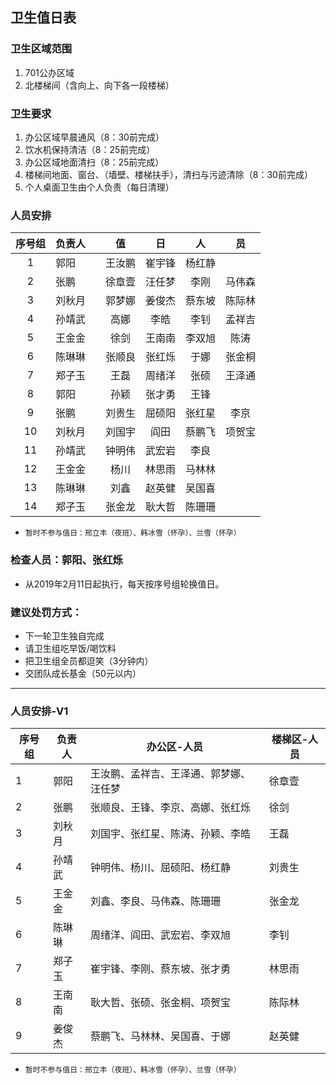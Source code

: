 ## 卫生值日表

### 卫生区域范围
1. 701公办区域
2. 北楼梯间（含向上、向下各一段楼梯）

### 卫生要求
1. 办公区域早晨通风（8：30前完成）
2. 饮水机保持清洁（8：25前完成）
3. 办公区域地面清扫（8：25前完成）
4. 楼梯间地面、窗台、（墙壁、楼梯扶手），清扫与污迹清除（8：30前完成）
5. 个人桌面卫生由个人负责（每日清理）

### 人员安排
|序号组|负责人||值|日|人|员|
|:-:|-|-|:-:|:-:|:-:|:-:|
|1|郭阳||王汝鹏|崔宇锋|杨红静
|2|张鹏||徐章壹|汪任梦|李刚|马伟森
|3|刘秋月||郭梦娜|姜俊杰|蔡东坡|陈际林
|4|孙靖武||高娜|李皓|李钊|孟祥吉
|5|王金金||徐剑|王南南|李双旭|陈涛
|6|陈琳琳||张顺良|张红烁|于娜|张金桐
|7|郑子玉||王磊|周绪洋|张硕|王泽通
|8|郭阳||孙颖|张才勇|王锋
|9|张鹏||刘贵生|屈硕阳|张红星|李京
|10|刘秋月||刘国宇|阎田|蔡鹏飞|项贺宝
|11|孙靖武||钟明伟|武宏岩|李良
|12|王金金||杨川|林思雨|马林林
|13|陈琳琳||刘鑫|赵英健|吴国喜
|14|郑子玉||张金龙|耿大哲|陈珊珊
- `暂时不参与值日：邢立丰（夜班）、韩冰雪（怀孕）、兰雪（怀孕）`

### **检查人员：郭阳、张红烁**
- 从2019年2月11日起执行，每天按序号组轮换值日。

### 建议处罚方式：
- 下一轮卫生独自完成
- 请卫生组吃早饭/喝饮料
- 把卫生组全员都逗笑（3分钟内）
- 交团队成长基金（50元以内）

---

### 人员安排-V1
|序号组|负责人|办公区-人员|楼梯区-人员|
|-|-|-|-|
|1|郭阳|王汝鹏、孟祥吉、王泽通、郭梦娜、汪任梦|徐章壹|
|2|张鹏|张顺良、王锋、李京、高娜、张红烁|徐剑|
|3|刘秋月|刘国宇、张红星、陈涛、孙颖、李皓|王磊|
|4|孙靖武|钟明伟、杨川、屈硕阳、杨红静|刘贵生|
|5|王金金|刘鑫、李良、马伟森、陈珊珊|张金龙|
|6|陈琳琳|周绪洋、阎田、武宏岩、李双旭|李钊|
|7|郑子玉|崔宇锋、李刚、蔡东坡、张才勇|林思雨|
|8|王南南|耿大哲、张硕、张金桐、项贺宝|陈际林|
|9|姜俊杰|蔡鹏飞、马林林、吴国喜、于娜|赵英健|
- `暂时不参与值日：邢立丰（夜班）、韩冰雪（怀孕）、兰雪（怀孕）`